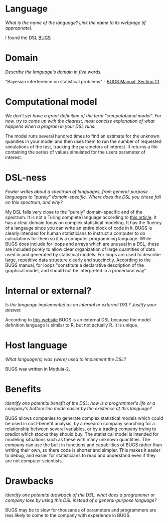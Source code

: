 # Language
_What is the name of the language? Link the name to its webpage 
(if appropriate)._

I found the DSL [BUGS](http://fisher.utstat.toronto.edu/pub/escobar/bug5/doc/manual05.ps)

# Domain
_Describe the language's domain in five words._

"Bayesian interference on statistical problems" - [BUGS Manual, Section 1.1](http://fisher.utstat.toronto.edu/pub/escobar/bug5/doc/manual05.ps).

# Computational model
_We don't yet have a great definition of the term "computational model". 
For now, try to come up with the clearest, most concise explanation of 
what happens when a program in your DSL runs._

The model runs several hundred times to find an estimate for the unknown quanities in your model and then uses them to run the number of requested simulations of the test, tracking the parameters of interest. It returns a file containing the series of values simulated for the users parameter of interest.

# DSL-ness
_Fowler writes about a spectrum of languages, from general-purpose languages to 
"purely" domain-specific. Where does the DSL you chose fall on this spectrum, 
and why?_ 

My DSL falls very close to the "purely" domain-specific end of the spectrum. It is not a Turing complete language according to [this article](http://fisher.utstat.toronto.edu/pub/escobar/bug5/doc/manual05.ps). It has a clear domain focus on complex statistical modeling. It has the fluency of a langauge since you can write an entire block of code in it. BUGS is clearly intended for human statisticians to instruct a computer to do calculations for them so it is a computer programming language. While BUGS does include for loops and arrays which are unusual in a DSL, these are included purely to allow clear organization of large quantities of data used in and generated by statistical models. For loops are used to describe large, repetitive data structure clearly and succinctly. According to the BUGS manual, for loops "constitute a declarative description of the graphical model, and should not be interpreted in a procedural way"

# Internal or external?
_Is the language implemented as an internal or external DSL? 
Justify your answer._

According to [this website](https://brenocon.com/blog/2009/12/list-of-probabilistic-model-mini-language-toolkits/) BUGS is an external DSL because the model definition language is similar to R, but not actually R. It is unique.

# Host language
_What language(s) was (were) used to implement the DSL?_

BUGS was written in Modula-2.

# Benefits
_Identify one potential benefit of the DSL: how is a programmer's life or a 
company's bottom line made easier by the existence of this language?_

BUGS allows companies to generate complex statistical models which could be used in cost-benefit analysis, by a research company searching for a relationship between several variables, or by a trading company trying to predict which stocks they should buy. The statistical model is intended for modeling situations such as these with many unknown quantities. The company can use the built in functions and capabilities of BUGS rather than writing their own, so there code is shorter and simpler. This makes it easier to debug, and easier for statisticians to read and understand even if they are not computer scientists.  

# Drawbacks
_Identify one potential drawback of the DSL: what does a programmer or company 
lose by using this DSL instead of a general-purpose language?_

BUGS may be to slow for thousands of parameters and programmers are less likely to come to the company with experience in BUGS. 
